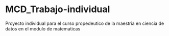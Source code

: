 # MCD_Trabajo-individual
Proyecto individual para el curso propedeutico de la maestria en ciencia de datos en el modulo de matematicas
